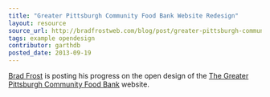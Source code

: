 ```yaml
---
title: "Greater Pittsburgh Community Food Bank Website Redesign"
layout: resource
source_url: http://bradfrostweb.com/blog/post/greater-pittsburgh-community-food-bank-open-redesign/
tags: example opendesign
contributor: garthdb
posted_date: 2013-09-19
---
```

[Brad Frost](http://www.twitter.com/brad_frost) is posting his progress on the open design of the [The Greater Pittsburgh Community Food Bank](http://www.pittsburghfoodbank.org/) website.